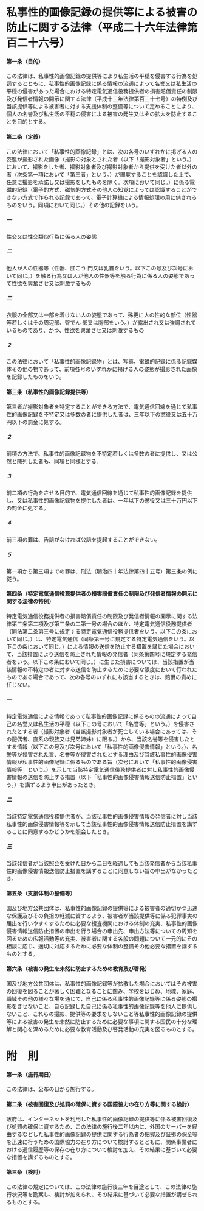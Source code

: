 # 私事性的画像記録の提供等による被害の防止に関する法律（平成二十六年法律第百二十六号）
#### 第一条（目的）
この法律は、私事性的画像記録の提供等により私生活の平穏を侵害する行為を処罰するとともに、私事性的画像記録に係る情報の流通によって名誉又は私生活の平穏の侵害があった場合における特定電気通信役務提供者の損害賠償責任の制限及び発信者情報の開示に関する法律（平成十三年法律第百三十七号）の特例及び当該提供等による被害者に対する支援体制の整備等について定めることにより、個人の名誉及び私生活の平穏の侵害による被害の発生又はその拡大を防止することを目的とする。
#### 第二条（定義）
この法律において「私事性的画像記録」とは、次の各号のいずれかに掲げる人の姿態が撮影された画像（撮影の対象とされた者（以下「撮影対象者」という。）において、撮影をした者、撮影対象者及び撮影対象者から提供を受けた者以外の者（次条第一項において「第三者」という。）が閲覧することを認識した上で、任意に撮影を承諾し又は撮影をしたものを除く。次項において同じ。）に係る電磁的記録（電子的方式、磁気的方式その他人の知覚によっては認識することができない方式で作られる記録であって、電子計算機による情報処理の用に供されるものをいう。同項において同じ。）その他の記録をいう。
##### 一
性交又は性交類似行為に係る人の姿態
##### 二
他人が人の性器等（性器、肛こう
門又は乳首をいう。以下この号及び次号において同じ。）を触る行為又は人が他人の性器等を触る行為に係る人の姿態であって性欲を興奮させ又は刺激するもの
##### 三
衣服の全部又は一部を着けない人の姿態であって、殊更に人の性的な部位（性器等若しくはその周辺部、臀でん
部又は胸部をいう。）が露出され又は強調されているものであり、かつ、性欲を興奮させ又は刺激するもの
##### ２
この法律において「私事性的画像記録物」とは、写真、電磁的記録に係る記録媒体その他の物であって、前項各号のいずれかに掲げる人の姿態が撮影された画像を記録したものをいう。
#### 第三条（私事性的画像記録提供等）
第三者が撮影対象者を特定することができる方法で、電気通信回線を通じて私事性的画像記録を不特定又は多数の者に提供した者は、三年以下の懲役又は五十万円以下の罰金に処する。
##### ２
前項の方法で、私事性的画像記録物を不特定若しくは多数の者に提供し、又は公然と陳列した者も、同項と同様とする。
##### ３
前二項の行為をさせる目的で、電気通信回線を通じて私事性的画像記録を提供し、又は私事性的画像記録物を提供した者は、一年以下の懲役又は三十万円以下の罰金に処する。
##### ４
前三項の罪は、告訴がなければ公訴を提起することができない。
##### ５
第一項から第三項までの罪は、刑法（明治四十年法律第四十五号）第三条の例に従う。
#### 第四条（特定電気通信役務提供者の損害賠償責任の制限及び発信者情報の開示に関する法律の特例）
特定電気通信役務提供者の損害賠償責任の制限及び発信者情報の開示に関する法律第三条第二項及び第三条の二第一号の場合のほか、特定電気通信役務提供者（同法第二条第三号に規定する特定電気通信役務提供者をいう。以下この条において同じ。）は、特定電気通信（同条第一号に規定する特定電気通信をいう。以下この条において同じ。）による情報の送信を防止する措置を講じた場合において、当該措置により送信を防止された情報の発信者（同条第四号に規定する発信者をいう。以下この条において同じ。）に生じた損害については、当該措置が当該情報の不特定の者に対する送信を防止するために必要な限度において行われたものである場合であって、次の各号のいずれにも該当するときは、賠償の責めに任じない。
##### 一
特定電気通信による情報であって私事性的画像記録に係るものの流通によって自己の名誉又は私生活の平穏（以下この号において「名誉等」という。）を侵害されたとする者（撮影対象者（当該撮影対象者が死亡している場合にあっては、その配偶者、直系の親族又は兄弟姉妹）に限る。）から、当該名誉等を侵害したとする情報（以下この号及び次号において「私事性的画像侵害情報」という。）、名誉等が侵害された旨、名誉等が侵害されたとする理由及び当該私事性的画像侵害情報が私事性的画像記録に係るものである旨（次号において「私事性的画像侵害情報等」という。）を示して当該特定電気通信役務提供者に対し私事性的画像侵害情報の送信を防止する措置（以下「私事性的画像侵害情報送信防止措置」という。）を講ずるよう申出があったとき。
##### 二
当該特定電気通信役務提供者が、当該私事性的画像侵害情報の発信者に対し当該私事性的画像侵害情報等を示して当該私事性的画像侵害情報送信防止措置を講ずることに同意するかどうかを照会したとき。
##### 三
当該発信者が当該照会を受けた日から二日を経過しても当該発信者から当該私事性的画像侵害情報送信防止措置を講ずることに同意しない旨の申出がなかったとき。
#### 第五条（支援体制の整備等）
国及び地方公共団体は、私事性的画像記録の提供等による被害者の適切かつ迅速な保護及びその負担の軽減に資するよう、被害者が当該提供等に係る犯罪事実の届出を行いやすくするために必要な捜査機関における体制の充実、私事性的画像侵害情報送信防止措置の申出を行う場合の申出先、申出方法等についての周知を図るための広報活動等の充実、被害者に関する各般の問題について一元的にその相談に応じ、適切に対応するために必要な体制の整備その他必要な措置を講ずるものとする。
#### 第六条（被害の発生を未然に防止するための教育及び啓発）
国及び地方公共団体は、私事性的画像記録等が拡散した場合においてはその被害の回復を図ることが著しく困難となることに鑑み、学校をはじめ、地域、家庭、職域その他の様々な場を通じて、自己に係る私事性的画像記録等に係る姿態の撮影をさせないこと、自ら記録した自己に係る私事性的画像記録等を他人に提供しないこと、これらの撮影、提供等の要求をしないこと等私事性的画像記録の提供等による被害の発生を未然に防止するために必要な事項に関する国民の十分な理解と関心を深めるために必要な教育活動及び啓発活動の充実を図るものとする。
# 附　則
#### 第一条（施行期日）
この法律は、公布の日から施行する。
#### 第二条（被害回復及び処罰の確保に資する国際協力の在り方等に関する検討）
政府は、インターネットを利用した私事性的画像記録の提供等に係る被害回復及び処罰の確保に資するため、この法律の施行後二年以内に、外国のサーバーを経由するなどした私事性的画像記録の提供に関する行為者の把握及び証拠の保全等を迅速に行うための国際協力の在り方について検討するとともに、関係事業者における通信履歴等の保存の在り方について検討を加え、その結果に基づいて必要な措置を講ずるものとする。
#### 第三条（検討）
この法律の規定については、この法律の施行後三年を目途として、この法律の施行状況等を勘案し、検討が加えられ、その結果に基づいて必要な措置が講ぜられるものとする。
